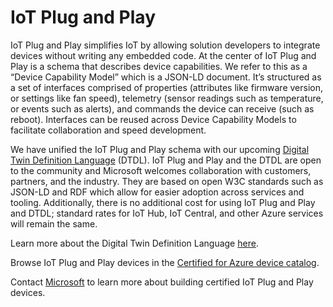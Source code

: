 # IoT Plug and Play

IoT Plug and Play simplifies IoT by allowing solution developers to integrate devices without writing any embedded code. At the center of IoT Plug and Play is a schema that describes device capabilities. We refer to this as a “Device Capability Model” which is a JSON-LD document.   It’s structured as a set of interfaces comprised of properties (attributes like firmware version, or settings like fan speed), telemetry (sensor readings such as temperature, or events such as alerts), and commands the device can receive (such as reboot).  Interfaces can be reused across Device Capability Models to facilitate collaboration and speed development.

We have unified the IoT Plug and Play schema with our upcoming [Digital Twin Definition Language](https://github.com/Azure/IoTPlugandPlay/tree/master/DTDL) (DTDL). IoT Plug and Play and the DTDL are open to the community and Microsoft welcomes collaboration with customers, partners, and the industry. They are based on open W3C standards such as JSON-LD and RDF which allow for easier adoption across services and tooling. Additionally, there is no additional cost for using IoT Plug and Play and DTDL; standard rates for IoT Hub, IoT Central, and other Azure services will remain the same. 

Learn more about the Digital Twin Definition Language [here](https://github.com/miagdp/Azure-IoT-PnP/tree/master/DTDL).

Browse IoT Plug and Play devices in the [Certified for Azure device catalog](https://catalog.azureiotsolutions.com/).

Contact [Microsoft](mailto:iotcert@microsoft.com) to learn more about building certified IoT Plug and Play devices.
